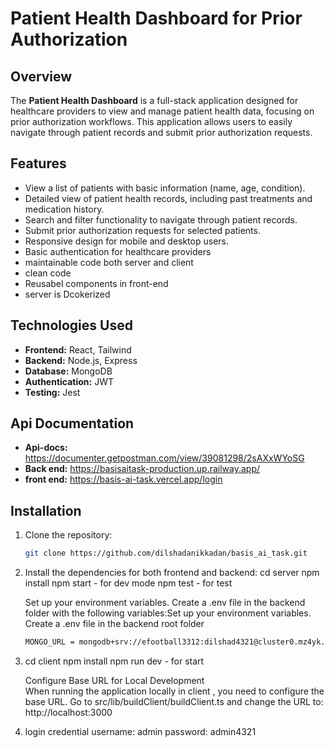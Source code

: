 # Patient Health Dashboard for Prior Authorization

## Overview
The **Patient Health Dashboard** is a full-stack application designed for healthcare providers to view and manage patient health data, focusing on prior authorization workflows. This application allows users to easily navigate through patient records and submit prior authorization requests.

## Features
- View a list of patients with basic information (name, age, condition).
- Detailed view of patient health records, including past treatments and medication history.
- Search and filter functionality to navigate through patient records.
- Submit prior authorization requests for selected patients.
- Responsive design for mobile and desktop users.
- Basic authentication for healthcare providers 
- maintainable code both server and client
- clean code 
- Reusabel components in front-end
- server is Dcokerized

## Technologies Used
- **Frontend:** React, Tailwind 
- **Backend:** Node.js, Express
- **Database:** MongoDB
- **Authentication:** JWT 
- **Testing:** Jest

## Api Documentation
- **Api-docs:** https://documenter.getpostman.com/view/39081298/2sAXxWYoSG
- **Back end:** https://basisaitask-production.up.railway.app/
- **front end:** https://basis-ai-task.vercel.app/login



## Installation
1. Clone the repository:
   ```bash
   git clone https://github.com/dilshadanikkadan/basis_ai_task.git
2. Install the dependencies for both frontend and backend:
   cd server
   npm install
   npm start - for dev mode
   npm test - for test

   Set up your environment variables. Create a .env file in the backend folder with the following variables:Set up your environment variables. Create a .env file in the backend root folder 
   
   ```bash
   MONGO_URL = mongodb+srv://efootball3312:dilshad4321@cluster0.mz4yk.mongodb.net/?retryWrites=true&w=majority&appName=Cluster0
   

3. cd client
   npm install
   npm run dev - for start

   Configure Base URL for Local Development  
   When running the application locally in  client , you need to configure the base URL. Go to src/lib/buildClient/buildClient.ts and change the URL to: http://localhost:3000
 
4. login credential
   username: admin
   password: admin4321